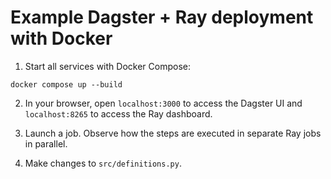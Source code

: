 # Example Dagster + Ray deployment with Docker

1. Start all services with Docker Compose:

```shell
docker compose up --build
```

2. In your browser, open `localhost:3000` to access the Dagster UI and `localhost:8265` to access the Ray dashboard.

3. Launch a job. Observe how the steps are executed in separate Ray jobs in parallel.

4. Make changes to `src/definitions.py`.
